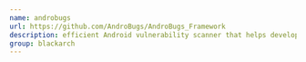 ```yaml
---
name: androbugs
url: https://github.com/AndroBugs/AndroBugs_Framework
description: efficient Android vulnerability scanner that helps developers or hackers find potential security vulnerabilities in Android applications. URL : https://github.com/AndroBugs/AndroBugs_Framework Groups : blackarch blackarch-mobile
group: blackarch
---
```

